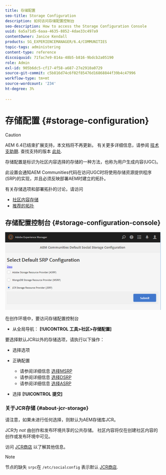 ```yaml
---
title: 存储配置
seo-title: Storage Configuration
description: 如何访问存储配置控制台
seo-description: How to access the Storage Configuration Console
uuid: 6a5a71d5-6aaa-4635-8852-4dae33c497a9
contentOwner: Janice Kendall
products: SG_EXPERIENCEMANAGER/6.4/COMMUNITIES
topic-tags: administering
content-type: reference
discoiquuid: 71fac7e9-814a-48b5-b816-9bdcb2a05190
role: Admin
exl-id: 905b6dc5-cf17-4f58-a687-27e2910a0729
source-git-commit: c5b816d74c6f02f85476d16868844f39b4c47996
workflow-type: tm+mt
source-wordcount: '234'
ht-degree: 3%

---
```


# 存储配置 {#storage-configuration}

>[!CAUTION]
>
>AEM 6.4已结束扩展支持，本文档将不再更新。 有关更多详细信息，请参阅 [技术支助期](https://helpx.adobe.com/cn/support/programs/eol-matrix.html). 查找支持的版本 [此处](https://experienceleague.adobe.com/docs/).

存储配置是标识为社区内容选择的存储的一种方法，也称为用户生成内容(UGC)。

此设置会通知AEM Communities代码在访问UGC时将使用存储资源提供程序(SRP)的实现，并且必须反映部署AEM时建立的拓扑。

有关存储选项和部署拓扑的讨论，请访问

* [社区内容存储](working-with-srp.md)
* [推荐的拓扑](topologies.md)

## 存储配置控制台 {#storage-configuration-console}

![chlimage_1-188](assets/chlimage_1-188.png)

在创作环境中，要访问存储配置控制台

* 从全局导航： **[!UICONTROL 工具>社区>存储配置]**

要选择默认JCR以外的存储选项，请执行以下操作：

* 选择选项
* 正确配置

   * 请参阅详细信息 [选择MSRP](msrp.md#select-msrp)
   * 请参阅详细信息 [选择DSRP](dsrp.md#select-dsrp)
   * 请参阅详细信息 [选择ASRP](asrp.md#select-asrp)

* 选择 **[!UICONTROL 提交]**

### 关于JCR存储 {#about-jcr-storage}

请注意，如果未进行任何选择，则默认为AEM存储库JCR。

JCR为 *not* 由创作和发布环境共享的公共存储。 社区内容将仅在创建社区内容的创作或发布环境中可见。

访问 [JCR商店](jsrp.md) 以了解其他信息。

>[!NOTE]
>
>节点的缺失 `srpc`在 `/etc/socialconfig` 表示默认 [JCR商店](jsrp.md).
